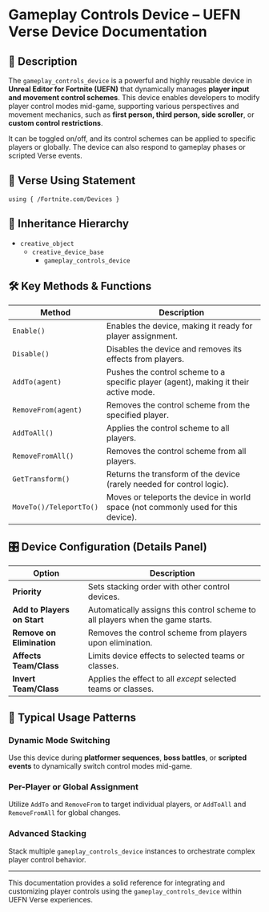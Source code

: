 # Gameplay Controls Device – UEFN Verse Device Documentation

## 🔹 Description
The `gameplay_controls_device` is a powerful and highly reusable device in **Unreal Editor for Fortnite (UEFN)** that dynamically manages **player input and movement control schemes**. This device enables developers to modify player control modes mid-game, supporting various perspectives and movement mechanics, such as **first person, third person, side scroller**, or **custom control restrictions**.

It can be toggled on/off, and its control schemes can be applied to specific players or globally. The device can also respond to gameplay phases or scripted Verse events.

## 🧱 Verse Using Statement
```verse
using { /Fortnite.com/Devices }
```

## 🔗 Inheritance Hierarchy
- `creative_object`
  - `creative_device_base`
    - `gameplay_controls_device`

## 🛠️ Key Methods & Functions
| Method            | Description                                                                      |
|------------------|----------------------------------------------------------------------------------|
| `Enable()`        | Enables the device, making it ready for player assignment.                        |
| `Disable()`       | Disables the device and removes its effects from players.                        |
| `AddTo(agent)`    | Pushes the control scheme to a specific player (agent), making it their active mode. |
| `RemoveFrom(agent)` | Removes the control scheme from the specified player.                         |
| `AddToAll()`       | Applies the control scheme to all players.                                       |
| `RemoveFromAll()`  | Removes the control scheme from all players.                                     |
| `GetTransform()`   | Returns the transform of the device (rarely needed for control logic).          |
| `MoveTo()/TeleportTo()` | Moves or teleports the device in world space (not commonly used for this device). |

## 🎛 Device Configuration (Details Panel)
| Option                  | Description                                                                  |
|------------------------|------------------------------------------------------------------------------|
| **Priority**           | Sets stacking order with other control devices.                              |
| **Add to Players on Start** | Automatically assigns this control scheme to all players when the game starts. |
| **Remove on Elimination** | Removes the control scheme from players upon elimination.                  |
| **Affects Team/Class** | Limits device effects to selected teams or classes.                          |
| **Invert Team/Class**  | Applies the effect to all *except* selected teams or classes.                |

## 🧹 Typical Usage Patterns

### Dynamic Mode Switching
Use this device during **platformer sequences**, **boss battles**, or **scripted events** to dynamically switch control modes mid-game.

### Per-Player or Global Assignment
Utilize `AddTo` and `RemoveFrom` to target individual players, or `AddToAll` and `RemoveFromAll` for global changes.

### Advanced Stacking
Stack multiple `gameplay_controls_device` instances to orchestrate complex player control behavior.

---
This documentation provides a solid reference for integrating and customizing player controls using the `gameplay_controls_device` within UEFN Verse experiences.

